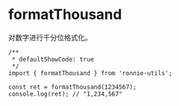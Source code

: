 # formatThousand

对数字进行千分位格式化。

```tsx | pure
/**
 * defaultShowCode: true
 */
import { formatThousand } from 'ronnie-utils';

const ret = formatThousand(1234567);
console.log(ret); // "1,234,567"
```
